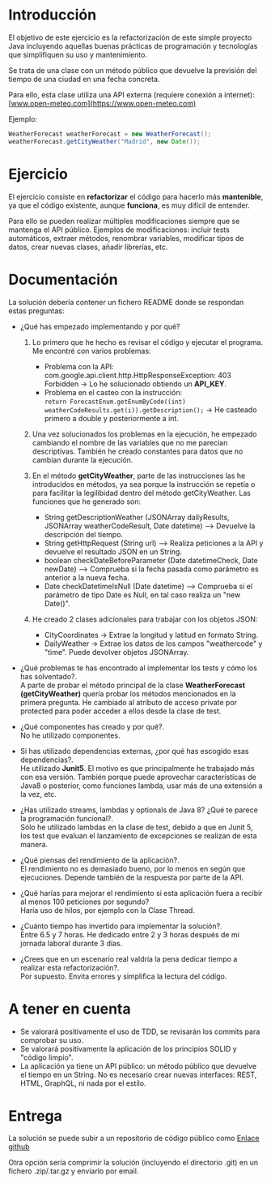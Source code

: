 # Introducción

El objetivo de este ejercicio es la refactorización de este simple proyecto Java incluyendo aquellas buenas prácticas
de programación y tecnologías que simplifiquen su uso y mantenimiento.

Se trata de una clase con un método público que devuelve la previsión del tiempo de una ciudad en una fecha concreta.

Para ello, esta clase utiliza una API externa (requiere conexión a internet): [www.open-meteo.com](https://www.open-meteo.com) 

Ejemplo:

```java
WeatherForecast weatherForecast = new WeatherForecast();
weatherForecast.getCityWeather("Madrid", new Date());
```


# Ejercicio

El ejercicio consiste en **refactorizar** el código para hacerlo más **mantenible**, ya que el código existente, aunque **funciona**, es muy difícil de entender. 
  
Para ello se pueden realizar múltiples modificaciones siempre que se mantenga el API público. Ejemplos de modificaciones: incluir tests automáticos, extraer métodos, renombrar variables, modificar tipos de datos, crear nuevas clases, añadir librerías, etc. 


# Documentación

La solución debería contener un fichero README donde se respondan estas preguntas:

- ¿Qué has empezado implementando y por qué?
  1. Lo primero que he hecho es revisar el código y ejecutar el programa. Me encontré con varios problemas:
      - Problema con la API: com.google.api.client.http.HttpResponseException: 403 Forbidden -> Lo he solucionado obtiendo un **API_KEY**.
      - Problema en el casteo con la instrucción: 	     
       	`return ForecastEnum.getEnumByCode((int) weatherCodeResults.get(i)).getDescription();` -> He casteado primero a double y posteriormente a int.	  
        
        
  2. Una vez solucionados los problemas en la ejecución, he empezado cambiando el nombre de las variables que no me parecían descriptivas. También he creado constantes
     para datos que no cambian durante la ejecución. 
     
     
  3. En el método **getCityWeather**, parte de las instrucciones las he introducidos en métodos, ya sea porque la instrucción se repetía o para facilitar la                legilibidad dentro del método getCityWeather. Las funciones que he generado son:
        -  String getDescriptionWeather (JSONArray dailyResults, JSONArray weatherCodeResult, Date datetime) --> Devuelve la descripción del tiempo.  
        -  String getHttpRequest (String url) --> Realiza peticiones a la API y devuelve el resultado JSON en un String.
        -  boolean checkDateBeforeParameter (Date datetimeCheck, Date newDate) --> Comprueba si la fecha pasada como parámetro es anterior a la nueva fecha.
        -  Date checkDatetimeIsNull (Date datetime) --> Comprueba si el parámetro de tipo Date es Null, en tal caso realiza un "new Date()".	

   
  4. He creado 2 clases adicionales para trabajar con los objetos JSON:
        -  CityCoordinates -> Extrae la longitud y latitud en formato String. 
        -  DailyWeather -> Extrae los datos de los campos "weathercode" y "time". Puede devolver objetos JSONArray.      

 	
- ¿Qué problemas te has encontrado al implementar los tests y cómo los has solventado?.    
A parte de probar el método principal de la clase **WeatherForecast (getCityWeather)** quería probar los métodos mencionados en la primera pregunta. He cambiado al     atributo de acceso private por protected para poder acceder a ellos desde la clase de test.  


- ¿Qué componentes has creado y por qué?.  
  No he utilizado componentes.

- Si has utilizado dependencias externas, ¿por qué has escogido esas dependencias?.    
  He utilizado **Junit5**. El motivo es que principalmente he trabajado más con esa versión. También porque puede aprovechar características de Java8 o posterior, como   funciones lambda, usar más de una extensión a la vez, etc.
  

- ¿Has utilizado  streams, lambdas y optionals de Java 8? ¿Qué te parece la programación funcional?.    
  Sólo he utilizado lambdas en la clase de test, debido a que en Junit 5, los test que evaluan el lanzamiento de excepciones se realizan de esta manera. 

- ¿Qué piensas del rendimiento de la aplicación?.   
  El rendimiento no es demasiado bueno, por lo menos en según que ejecuciones. Depende también de la respuesta por parte de la API.

- ¿Qué harías para mejorar el rendimiento si esta aplicación fuera a recibir al menos 100 peticiones por segundo?  
  Haría uso de hilos, por ejemplo con la Clase Thread.

- ¿Cuánto tiempo has invertido para implementar la solución?.   
  Entre 6.5 y 7 horas. He dedicado entre 2 y 3 horas después de mi jornada laboral durante 3 días.

- ¿Crees que en un escenario real valdría la pena dedicar tiempo a realizar esta refactorización?.  
  Por supuesto. Envita errores y simplifica la lectura del código. 

# A tener en cuenta

- Se valorará positivamente el uso de TDD, se revisarán los commits para comprobar su uso.
- Se valorará positivamente la aplicación de los principios SOLID y "código limpio".
- La aplicación ya tiene un API público: un método público que devuelve el tiempo en un String. No es necesario crear nuevas interfaces: REST, HTML, GraphQL, ni nada por el estilo.


# Entrega

La solución se puede subir a un repositorio de código público como [Enlace github](https://github.com/pEDrOxZzz666/weather.git) 

Otra opción sería comprimir la solución (incluyendo el directorio .git) en un fichero .zip/.tar.gz y enviarlo por email.
